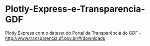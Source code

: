 # Plotly-Express-e-Transparencia-GDF
Plotly Express com o dataset do Portal da Transparência do GDF - http://www.transparencia.df.gov.br/#/downloads
